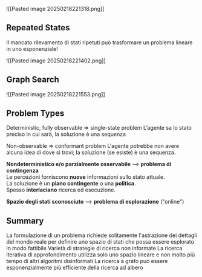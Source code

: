 ![[Pasted image 20250218221318.png]]

## Repeated States
Il mancato rilevamento di stati ripetuti può trasformare un problema lineare in uno esponenziale!

![[Pasted image 20250218221402.png]]

## Graph Search

![[Pasted image 20250218221553.png]]

## Problem Types

Deterministic, fully observable => single-state problem
L’agente sa lo stato preciso in cui sarà, la soluzione è una sequenza

Non-observable => conformant problem
L'agente potrebbe non avere alcuna idea di dove si trovi; la soluzione (se esiste) è una sequenza.

**Nondeterministico e/o parzialmente osservabile** ⟶ **problema di contingenza**  
Le percezioni forniscono **nuove** informazioni sullo stato attuale.  
La soluzione è un **piano contingente** o una **politica**.  
Spesso **interlaciano** ricerca ed esecuzione.

**Spazio degli stati sconosciuto** ⟶ **problema di esplorazione** ("online")

## Summary
La formulazione di un problema richiede solitamente l'astrazione dei dettagli del mondo reale per
definire uno spazio di stati che possa essere esplorato in modo fattibile
Varietà di strategie di ricerca non informate
La ricerca iterativa di approfondimento utilizza solo uno spazio lineare
e non molto più tempo di altri algoritmi disinformati
La ricerca a grafo può essere esponenzialmente più efficiente della ricerca ad albero